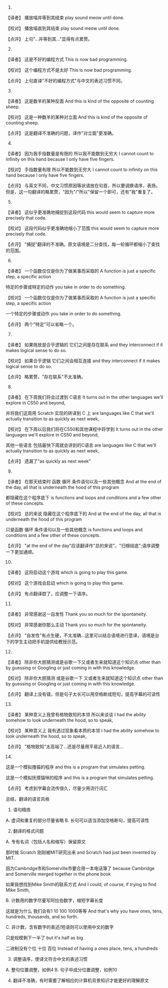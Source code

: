 1. 
【译者】
播放喵并等到其结束 
play sound meow until done.

【校对】
播放喵直到其结束
play sound meow until done.

【点评】
上句"...并等到其..."显得有点累赘。

2.
【译者】
这是不好的编程方式
This is now bad programming.

【校对】
这个编程方式不是太好
This is now bad programming.

【点评】
上句直译"不好的编程方式"与中文的表述习惯不同。

3. 
【译者】
这是数羊的某种反面
And this is kind of the opposite of counting sheep.

【校对】
这是一种数羊的某种对立面
And this is kind of the opposite of counting sheep.

【点评】
这是翻译不准确的问题，译作"对立面"更准确。


4. 
【译者】
因为我手指数量是有限的 所以我不能数到无穷大
I cannot count to infinity on this hand because I only have five fingers.

【校对】
手指数量有限 所以不能数到无穷大
I cannot count to infinity on this hand because I only have five fingers.

【点评】
与英文不同，中文习惯原因等状语放在句首，所以要调换语序，表扬。
但是，这一句翻译的略累赘，"因为"/"所以"保留一个即可，还有"我"重复了。


5. 
【译者】
这似乎更准确地捕捉到这段代码
this would seem to capture more precisely that code.

【校对】
这段代码似乎更准确地缩小了范围
this would seem to capture more precisely that code.

【点评】
"捕捉"翻译的不准确。原文语境是二分查找，每一轮循环都缩小了查找的范围。

6.
【译者】 
一个函数仅仅是你为了做某事而采取的
A function is just a specific step, a specific action

特定的步骤或特定的动作
you take in order to do something.

【校对】
一个函数仅仅是你为了做某事而采取的
A function is just a specific step, a specific action

一个特定的步骤或动作
you take in order to do something.

【点评】
 两个"特定"可以省略一个。

7.
【译者】
如果拖放是合乎逻辑的 它们之间是存在联系
and they interconnect if it makes logical sense to do so.

【校对】
如果合乎逻辑 它们之间会相互连接
and they interconnect if it makes logical sense to do so.

【点评】
 略累赘，"存在联系"不太准确。

8.
【译者】
在下周我们将会过渡到 C语言
It turns out in the other languages we'll explore in CS50 and beyond,

并将我们这周用 Scratch 实现的转译到 C 上
are languages like C that we'll actually transition to as quickly as next week,

【校对】
在下周以后我们将在CS50和其他课程中将学到
It turns out in the other languages we'll explore in CS50 and beyond,

其他一些语言 包括最快下周就会讲到的C语言
are languages like C that we'll actually transition to as quickly as next week,

【点评】
遗漏了"as quickly as next week"

9.
【译者】
在那天结束时 函数 循环 条件语句以及一些其他概念
And at the end of the day, all that is underneath the hood of this program

都隐藏在这个程序底下
is functions and loops and conditions and a few other of these concepts.

【校对】
总的来说 隐藏在这个程序底下的
And at the end of the day, all that is underneath the hood of this program

只是函数 循环 条件语句以及一些其他概念
is functions and loops and conditions and a few other of these concepts.

【点评】
"at the end of the day"应该翻译作"总的来说"，"归根结底";语序调整一下更加通顺。

10.
【译者】
这将启动这个游戏
which is going to play this game.

【校对】
这个游戏会启动
which is going to play this game.

【点评】
有点翻译腔了，应调整一下语序。


11.
【译者】
非常感谢这一自发性
Thank you so much for the spontaneity.

【校对】
非常感谢你那么主动
Thank you so much for the spontaneity.

【点评】
"自发性"有点生硬，不太准确...这里可以结合语境进行意译，语境是台下的学生主动把手机提供给教授示范。


12. 
【译者】
除非你大胆猜测或是谷歌一下又或者生来就知道这个知识点
other than by guessing or Googling or just coming in with this knowledge.

【校对】
除非你大胆猜测 或是谷歌一下 又或者生来就知道这个知识点
other than by guessing or Googling or just coming in with this knowledge.

【点评】
翻译上没有错，但是句子太长可以用空格断成短句，提高字幕的可读性


13.
【译者】
某种意义上我曾有格物致知的本领 所以来谈谈
I had the ability somehow to look underneath the hood, so to speak,

【校对】
某种意义上 我有透过现象看本质的本领
I had the ability somehow to look underneath the hood, so to speak,

【点评】
"格物致知"太高端了...还是尽量用平易近人的语言...


14.
这是一个模拟撸猫的程序 
and this is a program that simulates petting.

这是一个模拟抚摸猫咪的程序 
and this is a program that simulates petting.

【点评】
考虑到字幕会流传很久，尽量少用流行词汇


总结，翻译的语言风格
1. 语句精炼

A. 虚词和重复的部分尽量省略
B. 长句可以适当添加空格断句，提高可读性

2. 翻译的格式问题

A. 专有名词（包括人名和缩写）保留原文

那时候 Scratch 刚刚被MIT研究出来
and Scratch had just been invented by MIT.

因为Cambridge市和Somerville市要合用一本电话簿了
because Cambridge and Somerville merged together in the phone book

如果我想找到Mike Smith的联系方式
And I could, of course, if trying to find Mike Smith,

B. 计数用的数字尽量写阿拉伯数字，缩短字幕长度

这就是为什么 我们会有1 10 100 1000等等
And that's why you have ones, tens, hundreds, thousands, and so forth.

C. 非计数，含有数字的表述/短语则可以使用中文的数字

只是规模剩下一半了
but it's half as big.

二进制没有个位 十位 百位
Instead of having a ones place, tens, a hundreds


3. 调整语序，使译文符合中文的表述习惯

A. 整句位置调整，如例4
B. 句子中成分位置调整，如例10

4. 翻译不准确，有时需要了解相应的计算机背景知识才能更好的理解原文
